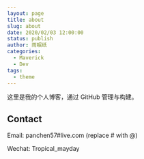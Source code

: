 ```yaml
---
layout: page
title: about
slug: about
date: 2020/02/03 12:00:00
status: publish
author: 雨眠纸
categories: 
  - Maverick
  - Dev
tags: 
  - theme
---
```


这里是我的个人博客，通过 GitHub 管理与构建。


## Contact

Email: panchen57#live.com (replace # with @)

Wechat: Tropical_mayday
